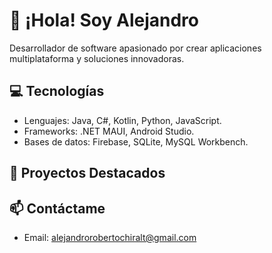 # 👋 ¡Hola! Soy Alejandro  
Desarrollador de software apasionado por crear aplicaciones multiplataforma y soluciones innovadoras.

## 💻 Tecnologías
- Lenguajes: Java, C#, Kotlin, Python, JavaScript.
- Frameworks: .NET MAUI, Android Studio.
- Bases de datos: Firebase, SQLite, MySQL Workbench.

## 🚀 Proyectos Destacados

## 📫 Contáctame
- Email: alejandrorobertochiralt@gmail.com
